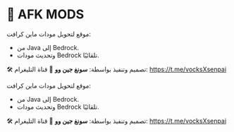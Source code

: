 # 🧩 AFK MODS

موقع لتحويل مودات ماين كرافت:
- من Java إلى Bedrock.
- وتحديث مودات Bedrock تلقائيًا.

🛠️ تصميم وتنفيذ بواسطة: **سونغ جين وو**
📢 قناة التليغرام: https://t.me/vocksXsenpai

موقع لتحويل مودات ماين كرافت:
- من Java إلى Bedrock.
- وتحديث مودات Bedrock تلقائيًا.

🛠️ تصميم وتنفيذ بواسطة: **سونغ جين وو**
📢 قناة التليغرام: https://t.me/vocksXsenpai
